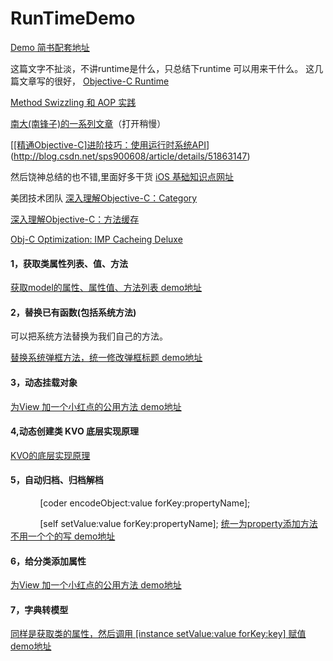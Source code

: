 # RunTimeDemo
[Demo 简书配套地址](http://www.jianshu.com/p/cc8de5d12cf5)




 这篇文字不扯淡，不讲runtime是什么，只总结下runtime 可以用来干什么。
    这几篇文章写的很好，
    [Objective-C Runtime](http://tech.glowing.com/cn/objective-c-runtime/)
    
[Method Swizzling 和 AOP 实践](http://tech.glowing.com/cn/method-swizzling-aop/)

[南大(南锋子)的一系列文章](http://southpeak.github.io/categories/objectivec/)（打开稍慢）

[[[精通Objective-C]进阶技巧：使用运行时系统API](http://blog.csdn.net/sps900608/article/details/51863147)](http://blog.csdn.net/sps900608/article/details/51863147)

然后饶神总结的也不错,里面好多干货
[iOS 基础知识点网址](http://www.jianshu.com/p/64a7c9f7f6b2)

美团技术团队
[深入理解Objective-C：Category](http://tech.meituan.com/DiveIntoCategory.html)

[深入理解Objective-C：方法缓存](http://tech.meituan.com/DiveIntoMethodCache.html)

[Obj-C Optimization: IMP Cacheing Deluxe](http://www.mulle-kybernetik.com/artikel/Optimization/opti-3-imp-deluxe.html)

#### 1，获取类属性列表、值、方法


[获取model的属性、属性值、方法列表 demo地址](https://github.com/yunisSong/RunTimeDemo/blob/master/RunTimeDemo/NSObject%2BProperty.m)
#### 2，替换已有函数(包括系统方法)
可以把系统方法替换为我们自己的方法。

[替换系统弹框方法，统一修改弹框标题  demo地址](https://github.com/yunisSong/RunTimeDemo/blob/master/RunTimeDemo/UIAlertController%2BexchangeMethod.m)

#### 3，动态挂载对象

[为View 加一个小红点的公用方法  demo地址](https://github.com/yunisSong/RunTimeDemo/blob/master/RunTimeDemo/UIView%2BredDot.m)
#### 4,动态创建类 KVO 底层实现原理
[KVO的底层实现原理](http://www.jianshu.com/p/6305af232100)
#### 5，自动归档、归档解档

            [coder encodeObject:value forKey:propertyName];

            [self setValue:value forKey:propertyName];
[统一为property添加方法 不用一个个的写 demo地址](https://github.com/yunisSong/RunTimeDemo/blob/master/RunTimeDemo/NSObject%2Bencode.m)
#### 6，给分类添加属性

[为View 加一个小红点的公用方法  demo地址](https://github.com/yunisSong/RunTimeDemo/blob/master/RunTimeDemo/UIView%2BredDot.m)
#### 7，字典转模型

[同样是获取类的属性，然后调用 [instance setValue:value forKey:key] 赋值  demo地址](https://github.com/yunisSong/RunTimeDemo/blob/master/RunTimeDemo/NSObject%2BdicToModel.m)
